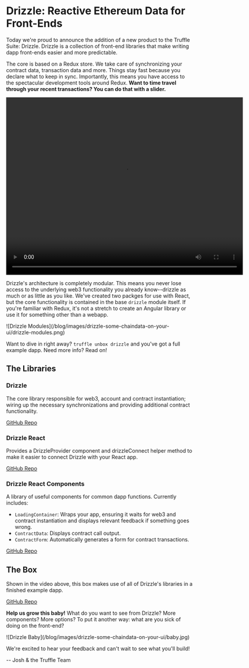 # Drizzle: Reactive Ethereum Data for Front-Ends

Today we're proud to announce the addition of a new product to the Truffle Suite: Drizzle. Drizzle is a collection of front-end libraries that make writing dapp front-ends easier and more predictable.

The core is based on a Redux store. We take care of synchronizing your contract data, transaction data and more. Things stay fast because you declare what to keep in sync. Importantly, this means you have access to the spectacular development tools around Redux. **Want to time travel through your recent transactions? You can do that with a slider.**
</div><div class="text-center container">
  <video width="640" height="480" controls>
    <source src="/blog/images/drizzle-some-chaindata-on-your-ui/drizzle-time-travel.mp4" type="video/mp4">
    Your browser does not support the video tag.
  </video>
</div><div class="container container-narrow">

Drizzle's architecture is completely modular. This means you never lose access to the underlying web3 functionality you already know--drizzle as much or as little as you like. We've created two packges for use with React, but the core functionality is contained in the base `drizzle` module itself. If you're familiar with Redux, it's not a stretch to create an Angular library or use it for something other than a webapp.

</div><div class="text-center container">
  ![Drizzle Modules](/blog/images/drizzle-some-chaindata-on-your-ui/drizzle-modules.png)
</div><div class="container container-narrow">

Want to dive in right away? `truffle unbox drizzle` and you've got a full example dapp. Need more info? Read on!

## The Libraries

### Drizzle

The core library responsible for web3, account and contract instantiation; wiring up the necessary synchronizations and providing additional contract functionality.

[GitHub Repo](https://github.com/trufflesuite/drizzle)

### Drizzle React

Provides a DrizzleProvider component and drizzleConnect helper method to make it easier to connect Drizzle with your React app.

[GitHub Repo](https://github.com/trufflesuite/drizzle-react)

### Drizzle React Components

A library of useful components for common dapp functions. Currently includes:
*   `LoadingContainer`: Wraps your app, ensuring it waits for web3 and contract instantiation and displays relevant feedback if something goes wrong.
*   `ContractData`: Displays contract call output.
*   `ContractForm`: Automatically generates a form for contract transactions.

[GitHub Repo](https://github.com/trufflesuite/drizzle-react-components)

## The Box

Shown in the video above, this box makes use of all of Drizzle's libraries in a finished example dapp.

[GitHub Repo](https://github.com/truffle-box/drizzle-box)

**Help us grow this baby!** What do you want to see from Drizzle? More components? More options? To put it another way: what are you sick of doing on the front-end?

<div class="row"><div class="col-xs-10 col-xs-push-1 col-sm-6 col-sm-push-3 m-b-2">
![Drizzle Baby](/blog/images/drizzle-some-chaindata-on-your-ui/baby.jpg)
</div></div>

We're excited to hear your feedback and can't wait to see what you'll build! 

-- Josh & the Truffle Team
